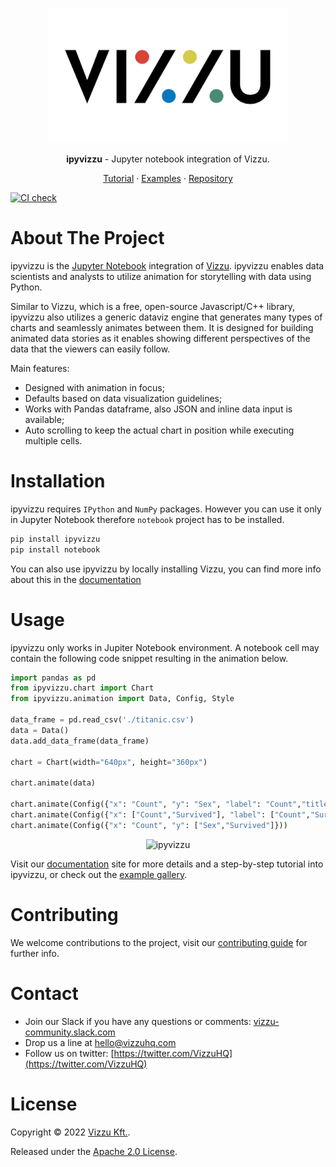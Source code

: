 <p align="center">
  <a href="https://github.com/vizzuhq/vizzu-lib">
    <img src="https://github.com/vizzuhq/vizzu-lib-doc/raw/main/docs/readme/infinite-60.gif" alt="Vizzu" />
  </a>
  <p align="center"><b>ipyvizzu</b> - Jupyter notebook integration of Vizzu.</p>
  <p align="center">
    <a href="https://vizzuhq.github.io/ipyvizzu/index.html">Tutorial</a>
    · <a href="https://vizzuhq.github.io/ipyvizzu/examples/examples.html">Examples</a>
    · <a href="https://github.com/vizzuhq/ipyvizzu">Repository</a>
  </p>
</p>

[![CI check](https://github.com/vizzuhq/ipyvizzu/actions/workflows/ci.yml/badge.svg?branch=main)](https://github.com/vizzuhq/ipyvizzu/actions/workflows/ci.yml)

# About The Project

ipyvizzu is the [Jupyter Notebook](https://jupyter.org/) integration of [Vizzu](https://github.com/vizzuhq/vizzu-lib). ipyvizzu enables data scientists and analysts to utilize animation for storytelling with data using Python.

Similar to Vizzu, which is a free, open-source Javascript/C++ library, ipyvizzu also utilizes a generic dataviz engine that generates many types of charts and seamlessly animates between them. It is designed for building animated data stories as it enables showing different perspectives of the data that the viewers can easily follow.

Main features:
- Designed with animation in focus;
- Defaults based on data visualization guidelines;
- Works with Pandas dataframe, also JSON and inline data input is available;
- Auto scrolling to keep the actual chart in position while executing multiple cells.

# Installation

ipyvizzu requires `IPython` and `NumPy` packages.
However you can use it only in Jupyter Notebook therefore `notebook` project has to be installed.

```sh
pip install ipyvizzu
pip install notebook
```
You can also use ipyvizzu by locally installing Vizzu, you can find more info about this in the [documentation](https://vizzuhq.github.io/ipyvizzu/index.html)

# Usage

ipyvizzu only works in Jupiter Notebook environment.
A notebook cell may contain the following code snippet resulting in the animation below.

```python
import pandas as pd
from ipyvizzu.chart import Chart
from ipyvizzu.animation import Data, Config, Style

data_frame = pd.read_csv('./titanic.csv')
data = Data()
data.add_data_frame(data_frame)

chart = Chart(width="640px", height="360px")

chart.animate(data)

chart.animate(Config({"x": "Count", "y": "Sex", "label": "Count","title":"Passengers of the Titanic"}))
chart.animate(Config({"x": ["Count","Survived"], "label": ["Count","Survived"], "color": "Survived"}))
chart.animate(Config({"x": "Count", "y": ["Sex","Survived"]}))
```

<p align="center">
  <img src="https://github.com/vizzuhq/ipyvizzu/raw/main/docs/assets/ipyvizzu-promo.gif" alt="ipyvizzu" />
</p>

Visit our [documentation](https://vizzuhq.github.io/ipyvizzu/index.html) site for more details and a step-by-step tutorial into ipyvizzu,
or check out the [example gallery](https://vizzuhq.github.io/ipyvizzu/examples/examples.html).

# Contributing

We welcome contributions to the project, visit our [contributing guide](https://github.com/vizzuhq/ipyvizzu/blob/main/CONTRIBUTING.md) for further info.

# Contact

* Join our Slack if you have any questions or comments: [vizzu-community.slack.com](https://join.slack.com/t/vizzu-community/shared_invite/zt-w2nqhq44-2CCWL4o7qn2Ns1EFSf9kEg)
* Drop us a line at hello@vizzuhq.com
* Follow us on twitter: [https://twitter.com/VizzuHQ](https://twitter.com/VizzuHQ)

# License

Copyright © 2022 [Vizzu Kft.](https://vizzuhq.com).

Released under the [Apache 2.0 License](https://github.com/vizzuhq/ipyvizzu/blob/main/LICENSE).
